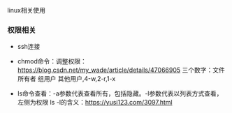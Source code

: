 linux相关使用

### 权限相关
- ssh连接
- chmod命令：调整权限：https://blog.csdn.net/my_wade/article/details/47066905
三个数字：文件所有者 组用户 其他用户,4-w,2-r,1-x

- ls命令查看：-a参数代表查看所有，包括隐藏。-l参数代表以列表方式查看，左侧为权限
ls -l的含义：https://yusi123.com/3097.html
